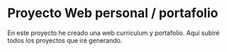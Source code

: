 <h1> Proyecto Web personal / portafolio</h1>

En este proyecto he creado una web curriculum y portafolio. Aquí subiré todos los proyectos que iré generando.